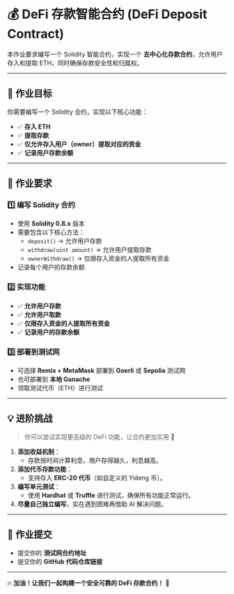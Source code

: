 # 💰 DeFi 存款智能合约 (DeFi Deposit Contract)

本作业要求编写一个 Solidity 智能合约，实现一个 **去中心化存款合约**，允许用户存入和提取 ETH，同时确保存款安全性和归属权。

---

## 📌 作业目标

你需要编写一个 Solidity 合约，实现以下核心功能：
- ✅ **存入 ETH**
- ✅ **提取存款**
- ✅ **仅允许存入用户（owner）提取对应的资金**
- ✅ **记录用户存款余额**

---

## 📌 作业要求

### 1️⃣ 编写 Solidity 合约
- 使用 **Solidity 0.8.x** 版本
- 需要包含以下核心方法：
  - `deposit()` → 允许用户存款
  - `withdraw(uint amount)` → 允许用户提取存款
  - `ownerWithdraw()` → 仅限存入资金的人提取所有资金
- 记录每个用户的存款余额

### 2️⃣ 实现功能
- ✅ **允许用户存款**
- ✅ **允许用户取款**
- ✅ **仅限存入资金的人提取所有资金**
- ✅ **记录用户的存款余额**

### 3️⃣ 部署到测试网
- 可选择 **Remix + MetaMask** 部署到 **Goerli** 或 **Sepolia** 测试网
- 也可部署到 **本地 Ganache**
- 领取测试代币（ETH）进行测试

---

## 💡 进阶挑战

> 你可以尝试实现更高级的 DeFi 功能，让合约更加实用 🚀

1. **添加收益机制**：
   - 存款按时间计算利息，用户存得越久，利息越高。
2. **添加代币存款功能**：
   - 支持存入 **ERC-20 代币**（如自定义的 Yideng 币）。
3. **编写单元测试**：
   - 使用 **Hardhat** 或 **Truffle** 进行测试，确保所有功能正常运行。
4. **尽量自己独立编写**，实在遇到困难再借助 AI 解决问题。

---

## 📌 作业提交

- 提交你的 **测试网合约地址**
- 提交你的 **GitHub 代码仓库链接**

---

🔥 **加油！让我们一起构建一个安全可靠的 DeFi 存款合约！** 🚀
